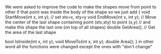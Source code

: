 We were asked to improve the code to make the shapes move from point to other if that point was inside the body of the shape
so we just add 
{ void StartMove(int x, int y); // set stx=x, sty=y
    void EndMove(int x, int y); //  Move the center of the last shape containing point (stx,sty) to point (x,y)
                                //   and make this shape the last one (on top of all shapes)
    double GetArea(); // Get the area of the last shape

 bool IsInside(int x, int y); 
    void MoveTo(int x, int y);
    double Area(); 
}
in other word all the functions were changed except the ones with "don't change"
